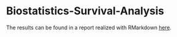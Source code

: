# Biostatistics-Survival-Analysis

The results can be found in a report realized with RMarkdown [here](https://thimler.github.io/Biostatistics-Survival-Analysis/).
